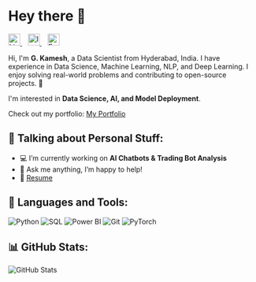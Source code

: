 # Hey there 👋  

<p align="left">
  <a href="https://www.linkedin.com/in/g-kamesh-06b272281" target="_blank">
    <img src="https://cdn.jsdelivr.net/npm/simple-icons@v9/icons/linkedin.svg" alt="LinkedIn" width="24" height="24"/>
  </a>
  &nbsp;&nbsp;
  <a href="https://www.instagram.com/_kameshh__" target="_blank">
    <img src="https://cdn.jsdelivr.net/npm/simple-icons@v9/icons/instagram.svg" alt="Instagram" width="24" height="24"/>
  </a>
  &nbsp;&nbsp;
  <a href="mailto:g.kamesh743243@gmail.com">
    <img src="https://cdn.jsdelivr.net/npm/simple-icons@v9/icons/gmail.svg" alt="Email" width="24" height="24"/>
  </a>
</p>




Hi, I'm **G. Kamesh**, a Data Scientist from Hyderabad, India. I have experience in Data Science, Machine Learning, NLP, and Deep Learning. I enjoy solving real-world problems and contributing to open-source projects. 🚀  

I'm interested in **Data Science, AI, and Model Deployment**.  

Check out my portfolio: [My Portfolio](https://kamesh1410.github.io/My-Portfolio)

## 📌 Talking about Personal Stuff:
- 💻 I’m currently working on **AI Chatbots & Trading Bot Analysis**
- 💬 Ask me anything, I’m happy to help!
- 📄 [Resume](https://drive.google.com/file/d/1H7bDrGfQJaBSWdx0eKLyjvHklJ1kySoX/view?usp=sharing)

## 🔧 Languages and Tools:
![Python](https://img.shields.io/badge/-Python-3776AB?style=flat&logo=python&logoColor=white)
![SQL](https://img.shields.io/badge/-SQL-4479A1?style=flat&logo=mysql&logoColor=white)
![Power BI](https://img.shields.io/badge/-PowerBI-F2C811?style=flat&logo=powerbi&logoColor=black)
![Git](https://img.shields.io/badge/-Git-F05032?style=flat&logo=git&logoColor=white)
![PyTorch](https://img.shields.io/badge/-PyTorch-EE4C2C?style=flat&logo=pytorch&logoColor=white)

## 📊 GitHub Stats:
![GitHub Stats](https://github-readme-stats.vercel.app/api?username=kamesh1410&show_icons=true&theme=dark)
